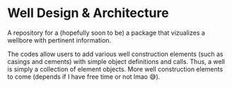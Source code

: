 # Well Design & Architecture

A repository for a (hopefully soon to be) a package that vizualizes a wellbore with pertinent information. 

The codes allow users to add various well construction elements (such as casings and cements) with simple object definitions and calls. Thus, a well is simply a collection of element objects. More well construction elements to come (depends if I have free time or not lmao 😅). 